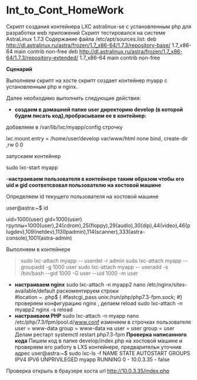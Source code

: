 # Int_to_Cont_HomeWork
Скрипт создания контейнера LXC astralinux-se c установленным php  для разработки web приложений
Скрипт тестировался на системе  AstraLinux 1.7.3
Содержание файла /etc/apt/sources.list:
deb http://dl.astralinux.ru/astra/frozen/1.7_x86-64/1.7.3/repository-base/     1.7_x86-64 main contrib non-free
deb http://dl.astralinux.ru/astra/frozen/1.7_x86-64/1.7.3/repository-extended/ 1.7_x86-64 main contrib non-free

**Сценарий**

 Выполняем скрипт на хосте скрипт создает контейнер myapp c установленным php и nginx.

 
 Далее необходимо выполнить следующие действия:

 - **cоздаем в домашней папке user директорию develop (в которой будем писать код),пробрасываем ее в контейнер:**
   
 добавляем в  /var/lib/lxc/myapp/config строчку
 
   lxc.mount.entry = /home/user/develop var/www/html none bind, create-dir ,rw 0 0 
   
 запускаем контейнер
 
   sudo lxc-start myapp
   
-**настраиваем  пользователя в контейнере таким образом чтобы его uid и gid  соответсвовал пользователю на хостовой машине**

  Определяем id текущего пользователя на хостовой машине
  
  user@astra:~$ id
  
 uid=1000(user) gid=1000(user) группы=1000(user),24(cdrom),25(floppy),29(audio),30(dip),44(video),46(plugdev),109(netdev),113(lpadmin),114(scanner),333(astra-  
  console),1001(astra-admin)
  
  Выполняем в контейнере
  
> sudo lxc-attach myapp -- userdel -r admin
 sudo lxc-attach myapp -- groupadd -g 1000 user
 sudo lxc-attach myapp -- useradd -s /bin/bash --gid  1000 -G user --uid 1000 -m user
> 
 - **настраиваем nginx**
 sudo lxc-attach -n myapp2  nano /etc/nginx/sites-available/default
 раскоментируем строки    
#location ~ \.php$ {
#fastcgi_pass unix:/run/php/php7.3-fpm.sock;
#}
 проверяем конфигурацию  nginx , делаем reload
sudo lxc-attach -n myapp2  nginx -s reload
- **настраиваем PHP**
  sudo lxc-attach -n myapp nano /etc/php/7.3/fpm/pool.d/www.conf
изменяем  в строчках пользователя 
user = www-data
group = www-data
 на 
user = user
group = user
Делам рестарт systemctl restart php7.3-fpm
  **Проверка написанного кода**
Пишем код в папке develop/index.php на хостовой машине и проверяем его работу в LXS контейнере, предварительн уточнив адрес
user@astra:~$ sudo lxc-ls -f
NAME   STATE   AUTOSTART GROUPS IPV4      IPV6 UNPRIVILEGED
myapp RUNNING 0         -      10.0.3.35 -    false

Проверка открыть в браузере хоста url http://10.0.3.35/index.php


